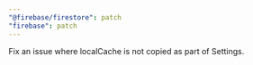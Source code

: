 ```yaml
---
"@firebase/firestore": patch
"firebase": patch
---
```


Fix an issue where localCache is not copied as part of Settings.
